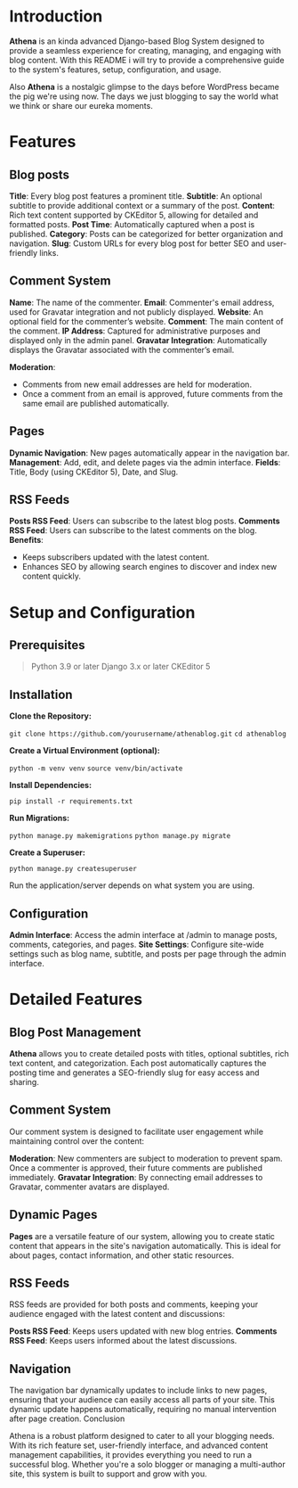 # Introduction

**Athena** is an kinda advanced Django-based Blog System designed to provide a seamless experience for creating, managing, and engaging with blog content. With this README i will try to provide a comprehensive guide to the system's features, setup, configuration, and usage.

Also **Athena** is a nostalgic glimpse to the days before WordPress became the pig we're using now. The days we just blogging to say the world what we think or share our eureka moments.

# Features

## Blog posts

**Title**: Every blog post features a prominent title.
**Subtitle**: An optional subtitle to provide additional context or a summary of the post.
**Content**: Rich text content supported by CKEditor 5, allowing for detailed and formatted posts.
**Post Time**: Automatically captured when a post is published.
**Category**: Posts can be categorized for better organization and navigation.
**Slug**: Custom URLs for every blog post for better SEO and user-friendly links.

## Comment System

**Name**: The name of the commenter.
**Email**: Commenter's email address, used for Gravatar integration and not publicly displayed.
**Website**: An optional field for the commenter’s website.
**Comment**: The main content of the comment.
**IP Address**: Captured for administrative purposes and displayed only in the admin panel.
**Gravatar Integration**: Automatically displays the Gravatar associated with the commenter’s email.

**Moderation**:
- Comments from new email addresses are held for moderation.
- Once a comment from an email is approved, future comments from the same email are published automatically.

## Pages

**Dynamic Navigation**: New pages automatically appear in the navigation bar.
**Management**: Add, edit, and delete pages via the admin interface.
**Fields**: Title, Body (using CKEditor 5), Date, and Slug.

## RSS Feeds

**Posts RSS Feed**: Users can subscribe to the latest blog posts.
**Comments RSS Feed**: Users can subscribe to the latest comments on the blog.
**Benefits**:
- Keeps subscribers updated with the latest content.
- Enhances SEO by allowing search engines to discover and index new content quickly.

# Setup and Configuration
## Prerequisites

> Python 3.9 or later
> Django 3.x or later
> CKEditor 5

## Installation

**Clone the Repository:**

``git clone https://github.com/yourusername/athenablog.git``
``cd athenablog``

**Create a Virtual Environment (optional):**

``python -m venv venv``
``source venv/bin/activate``  

**Install Dependencies:**

``pip install -r requirements.txt``

**Run Migrations:**

``python manage.py makemigrations``
``python manage.py migrate``

**Create a Superuser:**

``python manage.py createsuperuser``

Run the application/server depends on what system you are using.

## Configuration

**Admin Interface**: Access the admin interface at /admin to manage posts, comments, categories, and pages.
**Site Settings**: Configure site-wide settings such as blog name, subtitle, and posts per page through the admin interface.

# Detailed Features
## Blog Post Management

**Athena** allows you to create detailed posts with titles, optional subtitles, rich text content, and categorization. Each post automatically captures the posting time and generates a SEO-friendly slug for easy access and sharing.

## Comment System
Our comment system is designed to facilitate user engagement while maintaining control over the content:

**Moderation**: New commenters are subject to moderation to prevent spam. Once a commenter is approved, their future comments are published immediately.
**Gravatar Integration**: By connecting email addresses to Gravatar, commenter avatars are displayed.

## Dynamic Pages

**Pages** are a versatile feature of our system, allowing you to create static content that appears in the site's navigation automatically. This is ideal for about pages, contact information, and other static resources.

## RSS Feeds

RSS feeds are provided for both posts and comments, keeping your audience engaged with the latest content and discussions:

**Posts RSS Feed**: Keeps users updated with new blog entries.
**Comments RSS Feed**: Keeps users informed about the latest discussions.

## Navigation

The navigation bar dynamically updates to include links to new pages, ensuring that your audience can easily access all parts of your site. This dynamic update happens automatically, requiring no manual intervention after page creation.
Conclusion

Athena is a robust platform designed to cater to all your blogging needs. With its rich feature set, user-friendly interface, and advanced content management capabilities, it provides everything you need to run a successful blog. Whether you're a solo blogger or managing a multi-author site, this system is built to support and grow with you.
